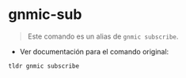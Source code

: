 # gnmic-sub

> Este comando es un alias de `gnmic subscribe`.

- Ver documentación para el comando original:

`tldr gnmic subscribe`
